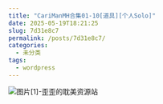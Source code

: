 ```yaml
---
title: "CariManMH合集01-10[道具][个人Solo]"
date: 2025-05-19T18:21:25
slug: 7d31e8c7
permalink: /posts/7d31e8c7/
categories:
  - 未分类
tags:
  - wordpress
---
```


![图片[1]-歪歪的耽美资源站](/images/wp/7d31e8c7-b23f9ce4.jpg)
